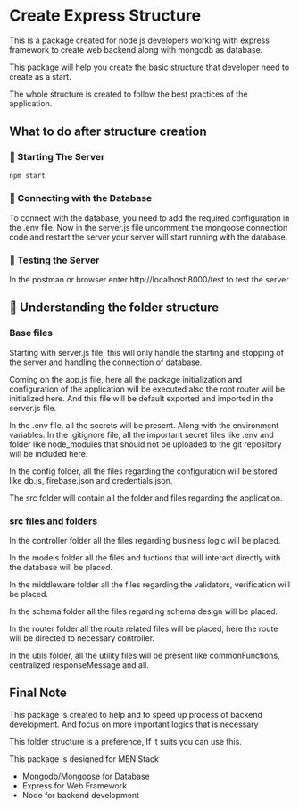 # Create Express Structure

This is a package created for node js developers working with express framework to create web backend along with mongodb as database.

This package will help you create the basic structure that developer need to create as a start.

The whole structure is created to follow the best practices of the application.

## What to do after structure creation

### 🚀 Starting The Server

```bash
npm start
```

### 🔗 Connecting with the Database

To connect with the database, you need to add the required configuration in the .env file.
Now in the server.js file uncomment the mongoose connection code and restart the server your server will start running with the database.

### 🧪 Testing the Server

In the postman or browser enter http://localhost:8000/test to test the server

## 📁 Understanding the folder structure

### Base files

Starting with server.js file, this will only handle the starting and stopping of the server and handling the connection of database.

Coming on the app.js file, here all the package initialization and configuration of the application will be executed also the root router will be initialized here. And this file will be default exported and imported in the server.js file.

In the .env file, all the secrets will be present. Along with the environment variables.
In the .gitignore file, all the important secret files like .env and folder like node_modules that should not be uploaded to the git repository will be included here.

In the config folder, all the files regarding the configuration will be stored like db.js, firebase.json and credentials.json.

The src folder will contain all the folder and files regarding the application.

### src files and folders

In the controller folder all the files regarding business logic will be placed.

In the models folder all the files and fuctions that will interact directly with the database will be placed.

In the middleware folder all the files regarding the validators, verification will be placed.

In the schema folder all the files regarding schema design will be placed.

In the router folder all the route related files will be placed, here the route will be directed to necessary controller.

In the utils folder, all the utility files will be present like commonFunctions, centralized responseMessage and all.

## Final Note

This package is created to help and to speed up process of backend development. And focus on more important logics that is necessary

This folder structure is a preference, If it suits you can use this.

This package is designed for MEN Stack

- Mongodb/Mongoose for Database
- Express for Web Framework
- Node for backend development
